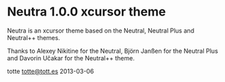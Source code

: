 Neutra 1.0.0 xcursor theme
==========================

Neutra is an xcursor theme based on the Neutral, Neutral Plus and Neutral++ themes.

Thanks to Alexey Nikitine for the Neutral, Björn Janßen for the Neutral Plus and Davorin Učakar for the Neutral++ theme.

totte <totte@tott.es> 2013-03-06